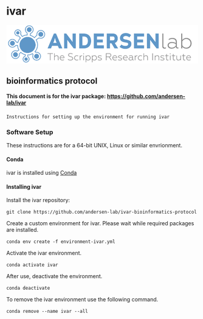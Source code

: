 # ivar

![image](https://github.com/andersen-lab/ivar-bioinformatics-protocol/blob/master/Andersen_lab.jpg)

## bioinformatics protocol

#### This document is for the ivar package: https://github.com/andersen-lab/ivar

```Instructions for setting up the environment for running ivar```

### Software Setup

These instructions are for a 64-bit UNIX, Linux or similar envrionment.

#### Conda

ivar is installed using [Conda](https://conda.io/en/latest/)

#### Installing ivar
Install the ivar repository:

```
git clone https://github.com/andersen-lab/ivar-bioinformatics-protocol
```

Create a custom environment for ivar. Please wait while required packages are installed.

```
conda env create -f environment-ivar.yml
```

Activate the ivar environment.

```
conda activate ivar
```

After use, deactivate the environment.

```
conda deactivate
```

To remove the ivar environment use the following command.

```
conda remove --name ivar --all
```
